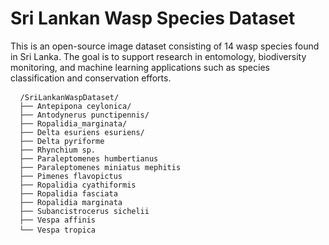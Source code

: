 # Sri Lankan Wasp Species Dataset

This is an open-source image dataset consisting of 14 wasp species found in Sri Lanka. The goal is to support research in entomology, biodiversity monitoring, and machine learning applications such as species classification and conservation efforts.

<pre> <code> /SriLankanWaspDataset/ 
  ├── Antepipona ceylonica/ 
  ├── Antodynerus punctipennis/ 
  ├── Ropalidia_marginata/ 
  ├── Delta esuriens esuriens/ 
  ├── Delta pyriforme
  ├── Rhynchium sp.
  ├── Paraleptomenes humbertianus
  ├── Paraleptomenes miniatus mephitis
  ├── Pimenes flavopictus
  ├── Ropalidia cyathiformis
  ├── Ropalidia fasciata
  ├── Ropalidia marginata
  ├── Subancistrocerus sichelii
  ├── Vespa affinis
  └── Vespa tropica </code> </pre>
